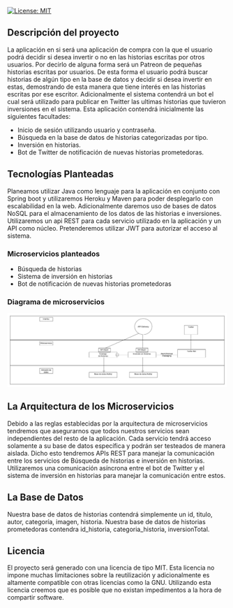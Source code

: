 [![License: MIT](https://img.shields.io/badge/License-MIT-yellow.svg)](https://opensource.org/licenses/MIT)

## Descripción del proyecto

La aplicación en si será una aplicación de compra con la que el usuario podrá decidir si desea invertir o no en las historias escritas por otros usuarios. Por decirlo de alguna forma será un Patreon de pequeñas historias escritas por usuarios. De esta forma el usuario podrá buscar historias de algún tipo en la base de datos y decidir si desea invertir en estas, demostrando de esta manera que tiene interés en las historias escritas por ese escritor. Adicionalmente el sistema contendrá un bot el cual será utilizado para publicar en Twitter las ultimas historias que tuvieron inversiones en el sistema.
Esta aplicación contendrá inicialmente las siguientes facultades:
 * Inicio de sesión utilizando usuario y contraseña.
 * Búsqueda en la base de datos de historias categorizadas por tipo.
 * Inversión en historias.
 * Bot de Twitter de notificación de nuevas historias prometedoras.
 
## Tecnologías Planteadas

Planeamos utilizar Java como lenguaje para la aplicación en conjunto con Spring boot y utilizaremos Heroku y Maven para poder desplegarlo con escalabilidad en la web. Adicionalmente daremos uso de bases de datos NoSQL para el almacenamiento de los datos de las historias e inversiones. Utilizaremos un api REST para cada servicio utilizado en la aplicación y un API como núcleo. Pretenderemos utilizar JWT para autorizar el acceso al sistema.

### Microservicios planteados

 * Búsqueda de historias
 * Sistema de inversión en historias
 * Bot de notificación de nuevas historias prometedoras

### Diagrama de microservicios 

![Microservicios]( https://raw.githubusercontent.com/OscarRubioGarcia/CCProyecto/master/docs/Representacion-microservicios-V0.2.jpg )

## La Arquitectura de los Microservicios

Debido a las reglas establecidas por la arquitectura de microservicios tendremos que asegurarnos que todos nuestros servicios sean independientes del resto de la aplicación. Cada servicio tendrá acceso solamente a su base de datos específica y podrán ser testeados de manera aislada. 
Dicho esto tendremos APIs REST para manejar la comunicación entre los servicios de Búsqueda de historias e inversión en historias. Utilizaremos una comunicación asíncrona entre el bot de Twitter y el sistema de inversión en historias para manejar la comunicación entre estos.

## La Base de Datos

Nuestra base de datos de historias contendrá simplemente un id, titulo, autor, categoría, imagen, historia.
Nuestra base de datos de historias prometedoras contendra id_historia, categoria_historia, inversionTotal.

## Licencia

El proyecto será generado con una licencia de tipo MIT. Esta licencia no impone muchas limitaciones sobre la reutilización y adicionalmente es altamente compatible con otras licencias como la GNU. Utilizando esta licencia creemos que es posible que no existan impedimentos a la hora de compartir software.


